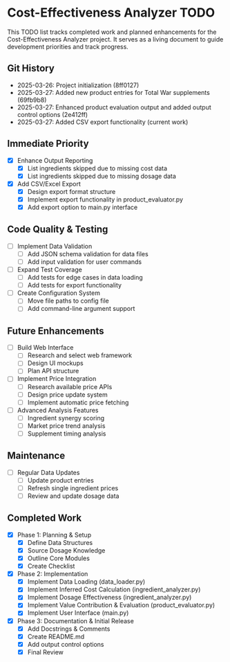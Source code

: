# Cost-Effectiveness Analyzer TODO

This TODO list tracks completed work and planned enhancements for the Cost-Effectiveness Analyzer project. It serves as a living document to guide development priorities and track progress.

## Git History
- 2025-03-26: Project initialization (8ff0127)
- 2025-03-27: Added new product entries for Total War supplements (69fb9b8)
- 2025-03-27: Enhanced product evaluation output and added output control options (2e412ff)
- 2025-03-27: Added CSV export functionality (current work)

## Immediate Priority
- [X] Enhance Output Reporting
  - [X] List ingredients skipped due to missing cost data
  - [X] List ingredients skipped due to missing dosage data
- [X] Add CSV/Excel Export
  - [X] Design export format structure
  - [X] Implement export functionality in product_evaluator.py
  - [X] Add export option to main.py interface

## Code Quality & Testing
- [ ] Implement Data Validation
  - [ ] Add JSON schema validation for data files
  - [ ] Add input validation for user commands
- [ ] Expand Test Coverage
  - [ ] Add tests for edge cases in data loading
  - [ ] Add tests for export functionality
- [ ] Create Configuration System
  - [ ] Move file paths to config file
  - [ ] Add command-line argument support

## Future Enhancements
- [ ] Build Web Interface
  - [ ] Research and select web framework
  - [ ] Design UI mockups
  - [ ] Plan API structure
- [ ] Implement Price Integration
  - [ ] Research available price APIs
  - [ ] Design price update system
  - [ ] Implement automatic price fetching
- [ ] Advanced Analysis Features
  - [ ] Ingredient synergy scoring
  - [ ] Market price trend analysis
  - [ ] Supplement timing analysis

## Maintenance
- [ ] Regular Data Updates
  - [ ] Update product entries
  - [ ] Refresh single ingredient prices
  - [ ] Review and update dosage data

## Completed Work
- [X] Phase 1: Planning & Setup
  - [X] Define Data Structures
  - [X] Source Dosage Knowledge
  - [X] Outline Core Modules
  - [X] Create Checklist
- [X] Phase 2: Implementation
  - [X] Implement Data Loading (data_loader.py)
  - [X] Implement Inferred Cost Calculation (ingredient_analyzer.py)
  - [X] Implement Dosage Effectiveness (ingredient_analyzer.py)
  - [X] Implement Value Contribution & Evaluation (product_evaluator.py)
  - [X] Implement User Interface (main.py)
- [X] Phase 3: Documentation & Initial Release
  - [X] Add Docstrings & Comments
  - [X] Create README.md
  - [X] Add output control options
  - [X] Final Review
